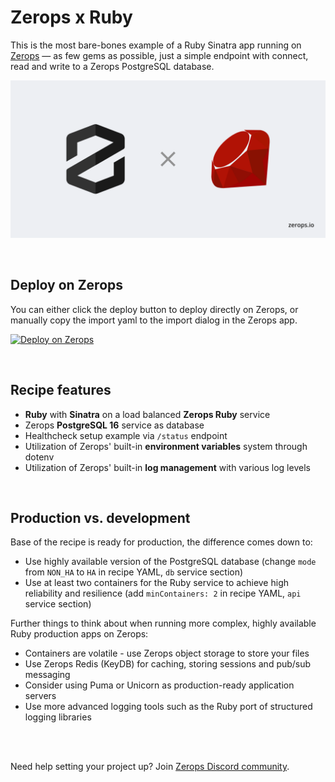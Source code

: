 # Zerops x Ruby
This is the most bare-bones example of a Ruby Sinatra app running on [Zerops](https://zerops.io) — as few gems as possible, just a simple endpoint with connect, read and write to a Zerops PostgreSQL database.

![ruby](https://github.com/zeropsio/recipe-shared-assets/blob/main/covers/svg/cover-ruby.svg)

<br />

## Deploy on Zerops
You can either click the deploy button to deploy directly on Zerops, or manually copy the import yaml to the import dialog in the Zerops app.

[![Deploy on Zerops](https://github.com/zeropsio/recipe-shared-assets/blob/main/deploy-button/green/deploy-button.svg)](https://app.zerops.io/recipe/ruby)

<br/>

## Recipe features
- **Ruby** with **Sinatra** on a load balanced **Zerops Ruby** service
- Zerops **PostgreSQL 16** service as database
- Healthcheck setup example via `/status` endpoint
- Utilization of Zerops' built-in **environment variables** system through dotenv
- Utilization of Zerops' built-in **log management** with various log levels

<br/>

## Production vs. development

Base of the recipe is ready for production, the difference comes down to:

- Use highly available version of the PostgreSQL database (change `mode` from `NON_HA` to `HA` in recipe YAML, `db` service section)
- Use at least two containers for the Ruby service to achieve high reliability and resilience (add `minContainers: 2` in recipe YAML, `api` service section)

Further things to think about when running more complex, highly available Ruby production apps on Zerops:

- Containers are volatile - use Zerops object storage to store your files
- Use Zerops Redis (KeyDB) for caching, storing sessions and pub/sub messaging
- Consider using Puma or Unicorn as production-ready application servers
- Use more advanced logging tools such as the Ruby port of structured logging libraries

<br/>
<br/>

Need help setting your project up? Join [Zerops Discord community](https://discord.com/invite/WDvCZ54).